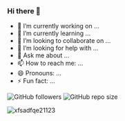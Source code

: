 ### Hi there 👋

- 🔭 I’m currently working on ...
- 🌱 I’m currently learning ...
- 👯 I’m looking to collaborate on ...
- 🤔 I’m looking for help with ...
- 💬 Ask me about ...
- 📫 How to reach me: ...
- 😄 Pronouns: ...
- ⚡ Fun fact: ...



![GitHub followers](https://img.shields.io/github/followers/templateuser?color=%2301fb11&style=flat)
![GitHub repo size][badge]


![xfsadfqe21123][badge]


[website]: https://udemy.com
[course]: http://udemy.com
[twitter]: https://twitter.com/
[youtube]: https://youtube.com/
[badge]: https://img.shields.io/github/repo-size/templateuser/gitexam?color=%23e61a7b&style=for-the-badge
